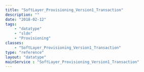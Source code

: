 ```yaml
---
title: "SoftLayer_Provisioning_Version1_Transaction"
description: ""
date: "2018-02-12"
tags:
    - "datatype"
    - "sldn"
    - "Provisioning"
classes:
    - "SoftLayer_Provisioning_Version1_Transaction"
type: "reference"
layout: "datatype"
mainService : "SoftLayer_Provisioning_Version1_Transaction"
---
```

